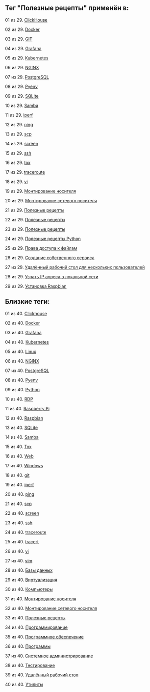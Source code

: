 ## Тег "Полезные рецепты" применён в:

01 из 29. [ClickHouse](../Компьютеры%20и%20софт/Программы/Clickhouse.md)

02 из 29. [Docker](../Компьютеры%20и%20софт/Программы/Docker.md)

03 из 29. [GIT](../Компьютеры%20и%20софт/Программы/GIT.md)

04 из 29. [Grafana](../Компьютеры%20и%20софт/Программы/Grafana.md)

05 из 29. [Kubernetes](../Компьютеры%20и%20софт/Программы/Kubernetes.md)

06 из 29. [NGINX](../Компьютеры%20и%20софт/Программы/Nginx.md)

07 из 29. [PostgreSQL](../Компьютеры%20и%20софт/Программы/PostgreSQL.md)

08 из 29. [Pyenv](../Компьютеры%20и%20софт/Программные%20компоненты/pyenv.md)

09 из 29. [SQLite](../Компьютеры%20и%20софт/Программы/SQLite.md)

10 из 29. [Samba](../Компьютеры%20и%20софт/Linux/Samba.md)

11 из 29. [iperf](../Компьютеры%20и%20софт/Утилиты/Iperf.md)

12 из 29. [ping](../Компьютеры%20и%20софт/Утилиты/Ping.md)

13 из 29. [scp](../Компьютеры%20и%20софт/Утилиты/SCP.md)

14 из 29. [screen](../Компьютеры%20и%20софт/Утилиты/Screen.md)

15 из 29. [ssh](../Компьютеры%20и%20софт/Утилиты/SSH.md)

16 из 29. [tox](../Компьютеры%20и%20софт/Программные%20компоненты/tox.md)

17 из 29. [traceroute](../Компьютеры%20и%20софт/Утилиты/Traceroute.md)

18 из 29. [vi](../Компьютеры%20и%20софт/Утилиты/Vi.md)

19 из 29. [Монтирование носителя](../Компьютеры%20и%20софт/Linux/Монтирование%20носителя.md)

20 из 29. [Монтирование сетевого носителя](../Компьютеры%20и%20софт/Linux/Монтирование%20сетевого%20носителя.md)

21 из 29. [Полезные рецепты](../Компьютеры%20и%20софт/Linux/Полезные%20рецепты%20Linux.md)

22 из 29. [Полезные рецепты](../Компьютеры%20и%20софт/Raspberry%20Pi/Полезные%20рецепты%20Raspberry%20Pi.md)

23 из 29. [Полезные рецепты](../Компьютеры%20и%20софт/Windows/Полезные%20рецепты%20Windows.md)

24 из 29. [Полезные рецепты Python](../Компьютеры%20и%20софт/Программирование/Полезные%20рецепты%20Python.md)

25 из 29. [Права доступа к файлам](../Компьютеры%20и%20софт/Linux/Права%20доступа%20к%20файлам.md)

26 из 29. [Создание собственного сервиса](../Компьютеры%20и%20софт/Linux/Создание%20собственного%20сервиса.md)

27 из 29. [Удалённый рабочий стол для нескольких пользователей](../Компьютеры%20и%20софт/Windows/Удалённый%20рабочий%20стол%20для%20нескольких%20пользователей.md)

28 из 29. [Узнать IP адреса в локальной сети](../Компьютеры%20и%20софт/Linux/Узнать%20IP%20адреса%20в%20локальной%20сети.md)

29 из 29. [Установка Raspbian](../Компьютеры%20и%20софт/Raspberry%20Pi/Установка%20Raspbian.md)

## Близкие теги:

01 из 40. [Clickhouse](./clickhouse.md)

02 из 40. [Docker](./docker.md)

03 из 40. [Grafana](./grafana.md)

04 из 40. [Kubernetes](./kubernetes.md)

05 из 40. [Linux](./linux.md)

06 из 40. [NGINX](./nginx.md)

07 из 40. [PostgreSQL](./postgresql.md)

08 из 40. [Pyenv](./pyenv.md)

09 из 40. [Python](./python.md)

10 из 40. [RDP](./rdp.md)

11 из 40. [Raspberry Pi](./raspberry%20pi.md)

12 из 40. [Raspbian](./raspbian.md)

13 из 40. [SQLite](./sqlite.md)

14 из 40. [Samba](./samba.md)

15 из 40. [Tox](./tox.md)

16 из 40. [Web](./web.md)

17 из 40. [Windows](./windows.md)

18 из 40. [git](./git.md)

19 из 40. [iperf](./iperf.md)

20 из 40. [ping](./ping.md)

21 из 40. [scp](./scp.md)

22 из 40. [screen](./screen.md)

23 из 40. [ssh](./ssh.md)

24 из 40. [traceroute](./traceroute.md)

25 из 40. [tracert](./tracert.md)

26 из 40. [vi](./vi.md)

27 из 40. [vim](./vim.md)

28 из 40. [Базы данных](./базы%20данных.md)

29 из 40. [Виртуализация](./виртуализация.md)

30 из 40. [Компьютеры](./компьютеры.md)

31 из 40. [Монтирование носителя](./монтирование%20носителя.md)

32 из 40. [Монтирование сетевого носителя](./монтирование%20сетевого%20носителя.md)

33 из 40. [Полезные рецепты](./полезные%20рецепты.md)

34 из 40. [Программирование](./программирование.md)

35 из 40. [Программное обеспечение](./программное%20обеспечение.md)

36 из 40. [Программы](./программы.md)

37 из 40. [Системное администрирование](./системное%20администрирование.md)

38 из 40. [Тестирование](./тестирование.md)

39 из 40. [Удалённый рабочий стол](./удалённый%20рабочий%20стол.md)

40 из 40. [Утилиты](./утилиты.md)

